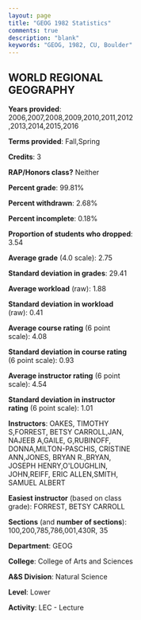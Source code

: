```yaml
---
layout: page
title: "GEOG 1982 Statistics"
comments: true
description: "blank"
keywords: "GEOG, 1982, CU, Boulder"
--- 
```

<head>
<script src="https://ajax.googleapis.com/ajax/libs/jquery/2.1.3/jquery.min.js"></script>
<script src="https://dl.dropboxusercontent.com/s/pc42nxpaw1ea4o9/highcharts.js?dl=0"></script>
<!-- <script src="../assets/js/highcharts.js"></script> -->
<style type="text/css">@font-face {
	font-family: "Bebas Neue";
	src: url(https://www.filehosting.org/file/details/544349/BebasNeue%20Regular.otf) format("opentype");
	}
	h1.Bebas { 
		font-family: "Bebas Neue", Verdana, Tahoma;
	}
</style>
</head>
<body>
	<div id="container" style="float: right; width: 45%; height: 88%; margin-left: 2.5%; margin-right: 2.5%;"></div>
	<script language="JavaScript">
		$(document).ready(function() {
		var chart = {type: 'column'};
		var title = {text: 'Grade Distribution'};
		var xAxis = {categories: ['A','B','C','D','F'],crosshair: true};
		var yAxis = {min: 0,title: {text: 'Percentage'}};
		var tooltip = {headerFormat: '<center><b><span style="font-size:20px">{point.key}</span></b></center>',
		               pointFormat: '<td style="padding:0"><b>{point.y:.1f}%</b></td>',
		               footerFormat: '</table>',shared: true,useHTML: true};
		var plotOptions = {column: {pointPadding: 0.0,borderWidth: 0}};  
		var credits = {enabled: false};var series= [{name: 'Percent',data: [19.69,44.49,25.32,6.95,3.55,]}];
		var json = {};
		json.chart = chart;
		json.title = title;
		json.tooltip = tooltip;
		json.xAxis = xAxis;
		json.yAxis = yAxis;  
		json.series = series;
		json.plotOptions = plotOptions;  
		json.credits = credits;
		$('#container').highcharts(json);
	});
	</script>
</body>
			   
## WORLD REGIONAL GEOGRAPHY

**Years provided**: 2006,2007,2008,2009,2010,2011,2012,2013,2014,2015,2016

**Terms provided**: Fall,Spring

**Credits**: 3

**RAP/Honors class?** Neither

**Percent grade**: 99.81%

**Percent withdrawn**: 2.68%

**Percent incomplete**: 0.18%

**Proportion of students who dropped**: 3.54

**Average grade** (4.0 scale): 2.75

**Standard deviation in grades**: 29.41

**Average workload** (raw): 1.88

**Standard deviation in workload** (raw): 0.41

**Average course rating** (6 point scale): 4.08

**Standard deviation in course rating** (6 point scale): 0.93

**Average instructor rating** (6 point scale): 4.54

**Standard deviation in instructor rating** (6 point scale): 1.01

**Instructors**: OAKES, TIMOTHY S,FORREST, BETSY CARROLL,JAN, NAJEEB A,GAILE, G,RUBINOFF, DONNA,MILTON-PASCHIS, CRISTINE ANN,JONES, BRYAN R.,BRYAN, JOSEPH HENRY,O'LOUGHLIN, JOHN,REIFF, ERIC ALLEN,SMITH, SAMUEL ALBERT

**Easiest instructor** (based on class grade): FORREST, BETSY CARROLL

**Sections** (and **number of sections**): 100,200,785,786,001,430R, 35

**Department**: GEOG

**College**: College of Arts and Sciences

**A&S Division**: Natural Science

**Level**: Lower

**Activity**: LEC - Lecture